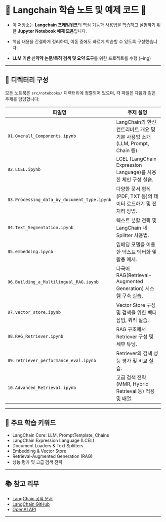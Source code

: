# 🧐 Langchain 학습 노트 및 예제 코드 🚀

- 이 저장소는 **Langchain 프레임워크**의 핵심 기능과 사용법을 학습하고 실험하기 위한 **Jupyter Notebook 예제 모음**입니다.  

- 핵심 내용을 간결하게 정리하여, 이동 중에도 빠르게 학습할 수 있도록 구성했습니다.

- **LLM 기반 신약약 논문/특허 검색 및 요약 도구**를 위한 프로젝트를 수행 (~ing)

---

## 📂 디렉터리 구성

모든 노트북은 `src/notebooks/` 디렉터리에 정렬되어 있으며, 각 파일은 다음과 같은 주제를 담당합니다:

| 파일명                                         | 주제 설명                                                      |
| ------------------------------------------- | ---------------------------------------------------------- |
| `01.Overall_Components.ipynb`               | LangChain의 한신 컨트리버트 개요 및 기본 사용법 소개 (LLM, Prompt, Chain 등). |
| `02.LCEL.ipynb`                             | LCEL (LangChain Expression Language)를 사용한 체인 구성 실습.        |
| `03.Processing_data_by_document_type.ipynb` | 다양한 문서 형식(PDF, TXT 등)의 데이터 로드하기 및 전처리 방법.                  |
| `04.Text_Segmentation.ipynb`                | 텍스트 분할 전략 및 LangChain 내 Splitter 사용법.                      |
| `05.embedding.ipynb`                        | 임베딩 모델을 이용한 텍스트 벡터화 및 활용 예시.                               |
| `06.Building_a_Multilingual_RAG.ipynb`      | 다국어 RAG(Retrieval-Augmented Generation) 시스템 구축 실습.         |
| `07.vector_store.ipynb`                     | Vector Store 구성 및 검색을 위한 벡터 삽입, 쿼리 실습.                    |
| `08.RAG_Retriever.ipynb`                    | RAG 구조에서 Retriever 구성 및 세부 튜닝.                             |
| `09.retriever_performance_eval.ipynb`       | Retriever의 검색 성능 평가 및 비교 실습.                               |
| `10.Advanced_Retrieval.ipynb`               | 고급 검색 전략(MMR, Hybrid Retrieval 등) 적용 및 배열.                 |

---

## 🧪 주요 학습 키워드

* LangChain Core: LLM, PromptTemplate, Chains
* LangChain Expression Language (LCEL)
* Document Loaders & Text Splitters
* Embedding & Vector Store
* Retrieval-Augmented Generation (RAG)
* 성능 평가 및 고급 검색 전략

---

## 📚 참고 리부

* [LangChain 공식 문서](https://docs.langchain.com/)
* [LangChain GitHub](https://github.com/langchain-ai/langchain)
* [OpenAI API](https://platform.openai.com/docs/)

---